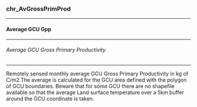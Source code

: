 ### chr_AvGrossPrimProd



------
#### Average GCU Gpp



------
###### Average GCU Gross Primary Productivity.



------
Remotely sensed monthly average GCU Gross Primary Productivity in kg of C/m2.The average is calculated for the GCU area defined with the polygon of GCU boundaries. Beware that for some GCU there are no shapefile available so that the average Land surface temperature over a 5km buffer around the GCU coordinate is taken.